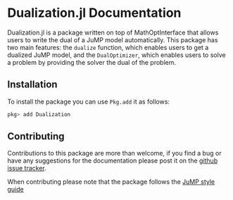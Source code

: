 # Dualization.jl Documentation

Dualization.jl is a package written on top of MathOptInterface that allows users to write the dual of a JuMP model automatically.
This package has two main features: the `dualize` function, which enables users to get a dualized JuMP model, and the `DualOptimizer`, which enables users to solve a problem by providing the solver the dual of the problem. 

## Installation

To install the package you can use `Pkg.add` it as follows:
```julia
pkg> add Dualization
```

## Contributing

Contributions to this package are more than welcome, if you find a bug or have any suggestions for the documentation please post it on the [github issue tracker](https://github.com/jump-dev/Dualization.jl/issues).

When contributing please note that the package follows the [JuMP style guide](https://jump.dev/JuMP.jl/stable/style/)